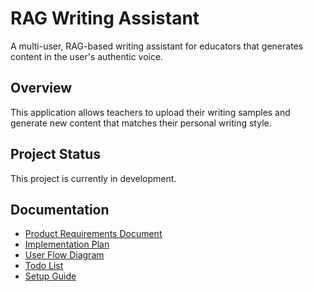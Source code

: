 # RAG Writing Assistant

A multi-user, RAG-based writing assistant for educators that generates content in the user's authentic voice.

## Overview

This application allows teachers to upload their writing samples and generate new content that matches their personal writing style.

## Project Status

This project is currently in development.

## Documentation

- [Product Requirements Document](PRD.md)
- [Implementation Plan](ImplementationPlan.md)
- [User Flow Diagram](UserFlow.md)
- [Todo List](TODO.md)
- [Setup Guide](SetupGuide.md)
